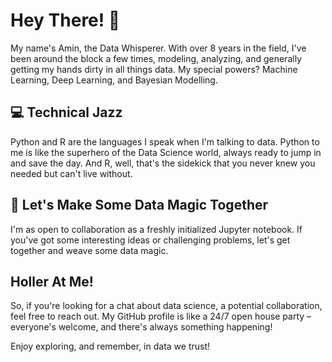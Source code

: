# Hey There! 👋

My name's Amin, the Data Whisperer. With over 8 years in the field, I've been around the block a few times, modeling, analyzing, and generally getting my hands dirty in all things data. My special powers? Machine Learning, Deep Learning, and Bayesian Modelling.


## 💻 Technical Jazz

Python and R are the languages I speak when I'm talking to data. Python to me is like the superhero of the Data Science world, always ready to jump in and save the day. And R, well, that's the sidekick that you never knew you needed but can't live without.

## 🤝 Let's Make Some Data Magic Together

I'm as open to collaboration as a freshly initialized Jupyter notebook. If you've got some interesting ideas or challenging problems, let's get together and weave some data magic.

## Holler At Me!

So, if you're looking for a chat about data science, a potential collaboration, feel free to reach out. My GitHub profile is like a 24/7 open house party – everyone's welcome, and there's always something happening!

Enjoy exploring, and remember, in data we trust!
